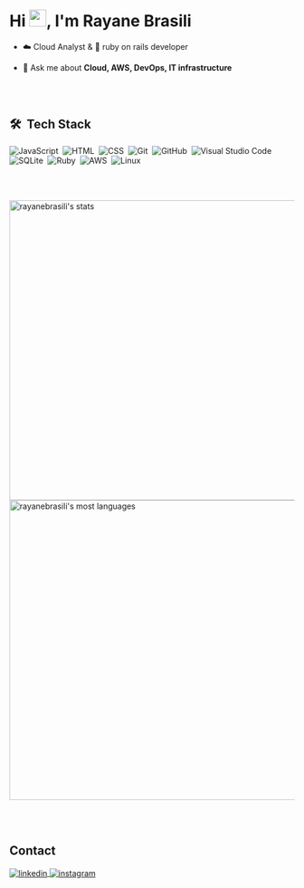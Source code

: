 
<h1 align="left">Hi <img src="https://raw.githubusercontent.com/kaueMarques/kaueMarques/master/hi.gif" height="30px">, I'm Rayane Brasili</h1>

- ☁️ Cloud Analyst & 💎 ruby on rails developer

- 💬 Ask me about **Cloud, AWS, DevOps, IT infrastructure**



<br><br>

## 🛠 &nbsp;Tech Stack

![JavaScript](https://img.shields.io/badge/-JavaScript-05122A?style=flat&logo=javascript)&nbsp;
![HTML](https://img.shields.io/badge/-HTML-05122A?style=flat&logo=HTML5)&nbsp;
![CSS](https://img.shields.io/badge/-CSS-05122A?style=flat&logo=CSS3&logoColor=1572B6)&nbsp;
![Git](https://img.shields.io/badge/-Git-05122A?style=flat&logo=git)&nbsp;
![GitHub](https://img.shields.io/badge/-GitHub-05122A?style=flat&logo=github)&nbsp;
![Visual Studio Code](https://img.shields.io/badge/-Visual%20Studio%20Code-05122A?style=flat&logo=visual-studio-code&logoColor=007ACC)&nbsp;
![SQLite](https://img.shields.io/badge/-SQLite-05122A?style=flat&logo=sqlite)&nbsp;
![Ruby](https://img.shields.io/badge/-ruby-05122A?style=flat&logo=ruby)&nbsp;
![AWS](https://img.shields.io/badge/-amazon-05122A?style=flat&logo=amazon)&nbsp;
![Linux](https://img.shields.io/badge/-linux-05122A?style=flat&logo=linux)&nbsp;

<br><br>

<p align="left">
<img width="530em" src="https://github-readme-stats.vercel.app/api?username=rayanebrasili&show_icons=true&theme=vision-friendly-dark" alt="rayanebrasili's stats"/>
<img width="530em" src="https://github-readme-stats.vercel.app/api/top-langs/?username=rayanebrasili&layout=compact&theme=vision-friendly-dark" alt="rayanebrasili's most languages"/>
</p>


<br><br>

## Contact

<a href="https://www.linkedin.com/in/rayane-brasili-257979207/" target="_blank">
  <img align="center" src="https://img.shields.io/badge/-rayanebrasili-05122A?style=flat&logo=linkedin" alt="linkedin"/>
</a>
<a href="https://www.instagram.com/brasili_/" target="_blank">
 <img align="center" src="https://img.shields.io/badge/-brasili_-05122A?style=flat&logo=instagram" alt="instagram"/>
</a>
</p>


